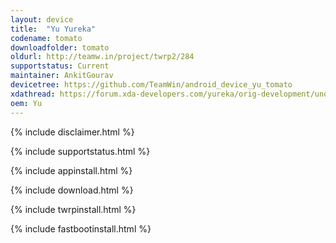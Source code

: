 ```yaml
---
layout: device
title:  "Yu Yureka"
codename: tomato
downloadfolder: tomato
oldurl: http://teamw.in/project/twrp2/284
supportstatus: Current
maintainer: AnkitGourav
devicetree: https://github.com/TeamWin/android_device_yu_tomato
xdathread: https://forum.xda-developers.com/yureka/orig-development/unofficial-twrp-3-2-1-0-tomato-t3717099
oem: Yu
---
```


{% include disclaimer.html %}

{% include supportstatus.html %}

{% include appinstall.html %}

{% include download.html %}

{% include twrpinstall.html %}

{% include fastbootinstall.html %}
